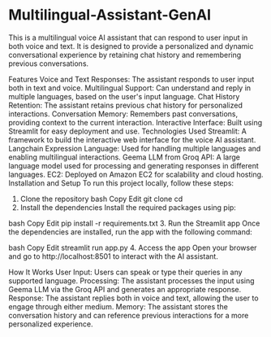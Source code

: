 # Multilingual-Assistant-GenAI

This is a multilingual voice AI assistant that can respond to user input in both voice and text. It is designed to provide a personalized and dynamic conversational experience by retaining chat history and remembering previous conversations.

Features
Voice and Text Responses: The assistant responds to user input both in text and voice.
Multilingual Support: Can understand and reply in multiple languages, based on the user's input language.
Chat History Retention: The assistant retains previous chat history for personalized interactions.
Conversation Memory: Remembers past conversations, providing context to the current interaction.
Interactive Interface: Built using Streamlit for easy deployment and use.
Technologies Used
Streamlit: A framework to build the interactive web interface for the voice AI assistant.
Langchain Expression Language: Used for handling multiple languages and enabling multilingual interactions.
Geema LLM from Groq API: A large language model used for processing and generating responses in different languages.
EC2: Deployed on Amazon EC2 for scalability and cloud hosting.
Installation and Setup
To run this project locally, follow these steps:

1. Clone the repository
bash
Copy
Edit
git clone <repository-url>
cd <repository-folder>
2. Install the dependencies
Install the required packages using pip:

bash
Copy
Edit
pip install -r requirements.txt
3. Run the Streamlit app
Once the dependencies are installed, run the app with the following command:

bash
Copy
Edit
streamlit run app.py
4. Access the app
Open your browser and go to http://localhost:8501 to interact with the AI assistant.

How It Works
User Input: Users can speak or type their queries in any supported language.
Processing: The assistant processes the input using Geema LLM via the Groq API and generates an appropriate response.
Response: The assistant replies both in voice and text, allowing the user to engage through either medium.
Memory: The assistant stores the conversation history and can reference previous interactions for a more personalized experience.